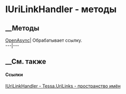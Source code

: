 # IUriLinkHandler - методы
##  __Методы
[OpenAsync](M_Tessa_UriLinks_IUriLinkHandler_OpenAsync.htm)|  Обрабатывает
ссылку.  
---|---  
## __См. также
#### Ссылки
[IUriLinkHandler - ](T_Tessa_UriLinks_IUriLinkHandler.htm)
[Tessa.UriLinks - пространство имён](N_Tessa_UriLinks.htm)

